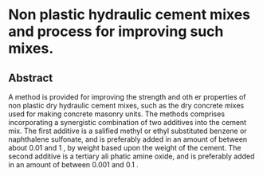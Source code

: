 # Non plastic hydraulic cement mixes and process for improving such mixes.

## Abstract
A method is provided for improving the strength and oth er properties of non plastic dry hydraulic cement mixes, such as the dry concrete mixes used for making concrete masonry units. The methods comprises incorporating a synergistic combination of two additives into the cement mix. The first additive is a salified methyl or ethyl substituted benzene or naphthalene sulfonate, and is preferably added in an amount of between about 0.01 and 1 , by weight based upon the weight of the cement. The second additive is a tertiary ali phatic amine oxide, and is preferably added in an amount of between 0.001 and 0.1 .
